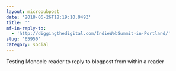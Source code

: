 ```yaml
---
layout: micropubpost
date: '2018-06-26T18:19:10.949Z'
title: ''
mf-in-reply-to:
  - 'http://diggingthedigital.com/IndieWebSummit-in-Portland/'
slug: '65950'
category: social
---
```

Testing Monocle reader to reply to blogpost from within a reader
